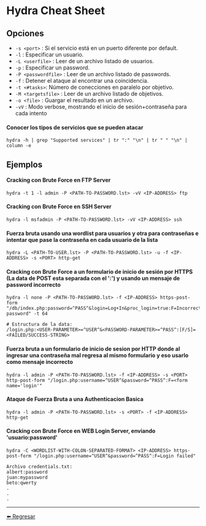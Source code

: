 # Hydra Cheat Sheet

## Opciones

- `-s <port>` : Si el servicio está en un puerto diferente por default.
- `-l` : Especificar un usuario.
- `-L <userfile>` : Leer de un archivo listado de usuarios.
- `-p` : Especificar un password.
- `-P <passwordfile>` : Leer de un archivo listado de passwords.
- `-f` : Detener el ataque al encontrar una coincidencia.
- `-t <#tasks>`: Número de conecciones en paralelo por objetivo.
- `-M <targetsfile>` : Leer de un archivo listado de objetivos.
- `-o <file>` : Guargar el resultado en un archivo.
- `-vV` : Modo verbose, mostrando el inicio de sesión+contraseña para cada intento

#### Conocer los tipos de servicios que se pueden atacar
```
hydra -h | grep "Supported services" | tr ":" "\n" | tr " " "\n" | column -e
```

## Ejemplos

#### Cracking con Brute Force en FTP Server
```
hydra -t 1 -l admin -P <PATH-TO-PASSWORD.lst> -vV <IP-ADDRESS> ftp
```

#### Cracking con Brute Force en SSH Server
```
hydra -l msfadmin -P <PATH-TO-PASSWORD.lst> -vV <IP-ADDRESS> ssh
```

#### Fuerza bruta usando una wordlist para usuarios y otra para contraseñas e intentar que pase la contraseña en cada usuario de la lista
```
hydra -L <PATH-TO-USER.lst> -P <PATH-TO-PASSWORD.lst> -u -f <IP-ADDRESS> -s <PORT> http-get
```

#### Cracking con Brute Force a un formulario de inicio de sesión por HTTPS (La data de POST esta separada con el ':') y usando un mensaje de password incorrecto
```
hydra -l none -P <PATH-TO-PASSWORD.lst> -f <IP-ADDRESS> https-post-form "/db/index.php:password=^PASS^&login=Log+In&proc_login=true:F=Incorrect password" -t 64

# Estructura de la data:
/login.php:<USER-PARAMETER>=^USER^&<PASSWORD-PARAMETER>=^PASS^:[F/S]=<FAILED/SUCCESS-STRING>
```

#### Fuerza bruta a un formulario de inicio de sesion por HTTP donde al ingresar una contraseña mal regresa al mismo formulario y eso usarlo como mensaje incorrecto
```
hydra -l admin -P <PATH-TO-PASSWORD.lst> -f <IP-ADDRESS> -s <PORT> http-post-form "/login.php:username=^USER^&password=^PASS^:F=<form name='login'"
```

#### Ataque de Fuerza Bruta a una Authenticacion Basica
```
hydra -l admin -P <PATH-TO-PASSWORD.lst> -s <PORT> -f <IP-ADDRESS> http-get
```

#### Cracking con Brute Force en WEB Login Server, enviando 'usuario:password'
```
hydra -C <WORDLIST-WITH-COLON-SEPARATED-FORMAT> <IP-ADDRESS> https-post-form "/login.php:username=^USER^&password=^PASS^:F=Login failed"

Archivo credentials.txt:
albert:password
juan:mypassword
beto:qwerty
.
.
.
```

---

[:arrow_left: Regresar](https://github.com/m4lal0/cheatsheets)